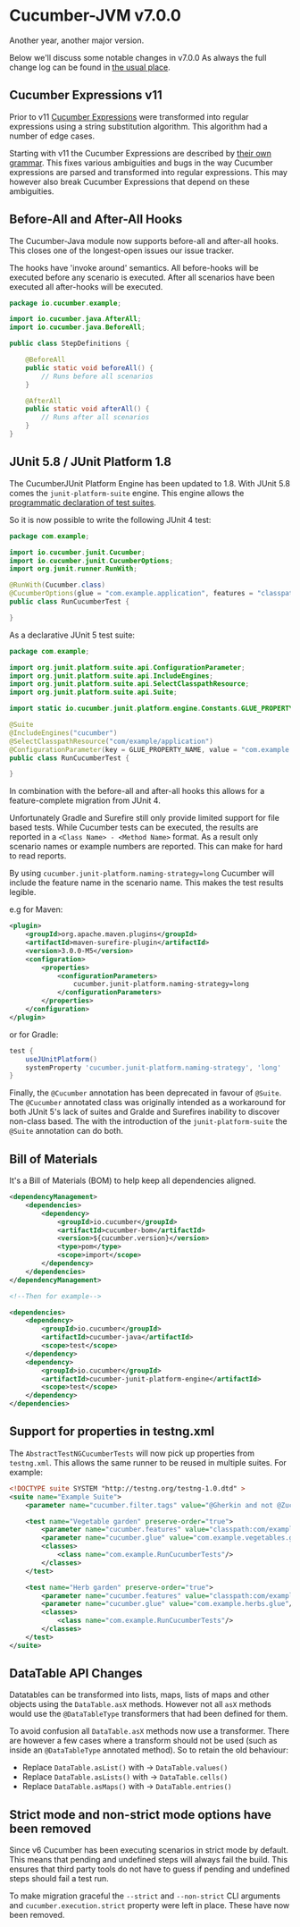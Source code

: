 Cucumber-JVM v7.0.0
===================

Another year, another major version.

Below we'll discuss some notable changes in v7.0.0 As always the full change log
can be found in [the usual place](../CHANGELOG.md).

Cucumber Expressions v11
------------------------

Prior to v11 [Cucumber Expressions](https://github.com/cucumber/cucumber-expressions/)
were transformed into regular expressions using a string substitution algorithm.
This algorithm had a number of edge cases.

Starting with v11 the Cucumber Expressions are described by
[their own grammar](https://github.com/cucumber/cucumber-expressions/blob/main/ARCHITECTURE.md#grammar).
This fixes various ambiguities and bugs in the way Cucumber expressions are
parsed and transformed into regular expressions. This may however also break
Cucumber Expressions that depend on these ambiguities.

Before-All and After-All Hooks
------------------------------

The Cucumber-Java module now supports before-all and after-all hooks. This
closes one of the longest-open issues our issue tracker. 

The hooks have 'invoke around' semantics. All before-hooks will be executed
before any scenario is executed. After all scenarios have been executed all
after-hooks will be executed. 

```java
package io.cucumber.example;

import io.cucumber.java.AfterAll;
import io.cucumber.java.BeforeAll;

public class StepDefinitions {

    @BeforeAll
    public static void beforeAll() {
        // Runs before all scenarios
    }

    @AfterAll
    public static void afterAll() {
        // Runs after all scenarios
    }
}
```

JUnit 5.8 / JUnit Platform 1.8
------------------------------

The CucumberJUnit Platform Engine has been updated to 1.8. With JUnit 5.8 comes 
the `junit-platform-suite` engine. This engine allows the 
[programmatic declaration of test suites](https://junit.org/junit5/docs/current/user-guide/#test-suite).

So it is now possible to write the following JUnit 4 test:

```java
package com.example;

import io.cucumber.junit.Cucumber;
import io.cucumber.junit.CucumberOptions;
import org.junit.runner.RunWith;

@RunWith(Cucumber.class)
@CucumberOptions(glue = "com.example.application", features = "classpath:com/example/application")
public class RunCucumberTest {

}
```

As a declarative JUnit 5 test suite: 

```java
package com.example;

import org.junit.platform.suite.api.ConfigurationParameter;
import org.junit.platform.suite.api.IncludeEngines;
import org.junit.platform.suite.api.SelectClasspathResource;
import org.junit.platform.suite.api.Suite;

import static io.cucumber.junit.platform.engine.Constants.GLUE_PROPERTY_NAME;

@Suite
@IncludeEngines("cucumber")
@SelectClasspathResource("com/example/application")
@ConfigurationParameter(key = GLUE_PROPERTY_NAME, value = "com.example.application")
public class RunCucumberTest {

}
```

In combination with the before-all and after-all hooks this allows for a
feature-complete migration from JUnit 4. 

Unfortunately Gradle and Surefire still only provide limited support for file
based tests. While Cucumber tests can be executed, the results are reported in
a `<Class Name> - <Method Name>` format. As a result only scenario names or
example numbers are reported. This can make for hard to read reports. 

By using `cucumber.junit-platform.naming-strategy=long` Cucumber will include
the feature name in the scenario name. This makes the test results legible.

e.g for Maven:

```pom.xml
<plugin>
    <groupId>org.apache.maven.plugins</groupId>
    <artifactId>maven-surefire-plugin</artifactId>
    <version>3.0.0-M5</version>
    <configuration>
        <properties>
            <configurationParameters>
                cucumber.junit-platform.naming-strategy=long
            </configurationParameters>
        </properties>
    </configuration>
</plugin>
```            
or for Gradle:

```build.gradle
test {
    useJUnitPlatform()
    systemProperty 'cucumber.junit-platform.naming-strategy', 'long'
}
```

Finally, the `@Cucumber` annotation has been deprecated in favour of `@Suite`.
The `@Cucumber` annotated class was originally intended as a workaround for
both JUnit 5's lack of suites and Gralde and Surefires inability to discover
non-class based. The with the introduction of the `junit-platform-suite` the 
`@Suite` annotation can do both.     

Bill of Materials
-----------------

It's a Bill of Materials (BOM) to help keep all dependencies aligned. 

```xml
<dependencyManagement>
    <dependencies>
        <dependency>
            <groupId>io.cucumber</groupId>
            <artifactId>cucumber-bom</artifactId>
            <version>${cucumber.version}</version>
            <type>pom</type>
            <scope>import</scope>
        </dependency>
    </dependencies>
</dependencyManagement>

<!--Then for example-->

<dependencies>
    <dependency>
        <groupId>io.cucumber</groupId>
        <artifactId>cucumber-java</artifactId>
        <scope>test</scope>
    </dependency>
    <dependency>
        <groupId>io.cucumber</groupId>
        <artifactId>cucumber-junit-platform-engine</artifactId>
        <scope>test</scope>
    </dependency>
</dependencies>
```


Support for properties in testng.xml
------------------------------------

The `AbstractTestNGCucumberTests` will now pick up properties from `testng.xml`.
This allows the same runner to be reused in multiple suites. For example:

```xml
<!DOCTYPE suite SYSTEM "http://testng.org/testng-1.0.dtd" >
<suite name="Example Suite">
	<parameter name="cucumber.filter.tags" value="@Gherkin and not @Zucchini" />

	<test name="Vegetable garden" preserve-order="true">
        <parameter name="cucumber.features" value="classpath:com/example/features/vegetable"/>
		<parameter name="cucumber.glue" value="com.example.vegetables.glue"/>
		<classes>
			<class name="com.example.RunCucumberTests"/>
		</classes>
	</test>

	<test name="Herb garden" preserve-order="true">
		<parameter name="cucumber.features" value="classpath:com/example/features/herbs"/>
		<parameter name="cucumber.glue" value="com.example.herbs.glue"/>
		<classes>
			<class name="com.example.RunCucumberTests"/>
		</classes>
	</test>
</suite>
```

DataTable API Changes
---------------------

Datatables can be transformed into lists, maps, lists of maps and other objects
using the `DataTable.asX` methods. However not all `asX` methods would use the
`@DataTableType` transformers that had been defined for them.

To avoid confusion all `DataTable.asX` methods now use a transformer. There are
however a few cases where a transform should not be used (such as inside an 
`@DataTableType` annotated method). So to retain the old behaviour:

 - Replace `DataTable.asList()` with -> `DataTable.values()`
 - Replace `DataTable.asLists()` with -> `DataTable.cells()`
 - Replace `DataTable.asMaps()` with -> `DataTable.entries()`

Strict mode and non-strict mode options have been removed
---------------------------------------------------------

Since v6 Cucumber has been executing scenarios in strict mode by default. This
means that pending and undefined steps will always fail the build. This ensures
that third party tools do not have to guess if pending and undefined steps
should fail a test run.

To make migration graceful the `--strict` and `--non-strict` CLI arguments and
`cucumber.execution.strict` property were left in place. These have now been
removed.
